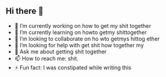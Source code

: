 ## Hi there 👋

- 🔭 I’m currently working on how to get my shit together
- 🌱 I’m currently learning on howto getmy shittogether
- 👯 I’m looking to collaborate on ho wto getmys hittog ether
- 🤔 I’m looking for help with get shit how together my
- 💬 Ask me about getting shit together
- 📫 How to reach me: shit.
- ⚡ Fun fact: I was constipated while writing this
